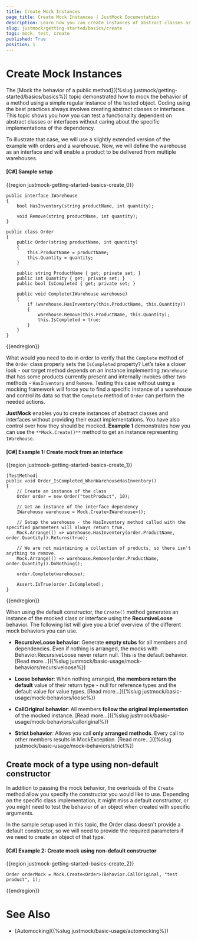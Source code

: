 ```yaml
---
title: Create Mock Instances
page_title: Create Mock Instances | JustMock Documentation
description: Learn how you can create instances of abstract classes or interfaces without caring about the specific implementations they might have using JustMock.
slug: justmock/getting-started/basics/create
tags: mock, test, create
published: True
position: 1
---
```


# Create Mock Instances

The [Mock the behavior of a public method]({%slug justmock/getting-started/basics/basics%}) topic demonstrated how to mock the behavior of a method using a simple regular instance of the tested object. Coding using the best practices always involves creating abstract classes or interfaces. This topic shows you how you can test a functionality dependent on abstract classes or interfaces without caring about the specific implementations of the dependency. 

To illustrate that case, we will use a slightly extended version of the example with orders and a warehouse. Now, we will define the warehouse as an interface and will enable a product to be delivered from multiple warehouses.

#### [C#] Sample setup

{{region justmock-getting-started-basics-create_0}}

    public interface IWarehouse
    {
        bool HasInventory(string productName, int quantity);
     
        void Remove(string productName, int quantity);
    }
     
    public class Order
    {
        public Order(string productName, int quantity)
        {
            this.ProductName = productName;
            this.Quantity = quantity;
        }
     
        public string ProductName { get; private set; }
        public int Quantity { get; private set; }
        public bool IsCompleted { get; private set; }
     
        public void Complete(IWarehouse warehouse)
        {
            if (warehouse.HasInventory(this.ProductName, this.Quantity))
            {
                warehouse.Remove(this.ProductName, this.Quantity);
                this.IsCompleted = true;
            }
        }
    }

{{endregion}}

What would you need to do in order to verify that the `Complete` method of the `Order` class properly sets the `IsCompleted` property? Let’s take a closer look - our target method depends on an instance implementing `IWarehouse` that has some products currently present and internally invokes other two methods - `HasInventory` and `Remove`. Testing this case without using a mocking framework will force you to find a specific instance of a warehouse and control its data so that the `Complete` method of `Order` can perform the needed actions. 

**JustMock** enables you to create instances of abstract classes and interfaces without providing their exact implementations. You have also control over how they should be mocked. **Example 1** demonstrates how you can use the `**Mock.Create()**` method to get an instance representing `IWarehouse`.

#### [C#] Example 1: Create mock from an interface

{{region justmock-getting-started-basics-create_1}}

    [TestMethod]
    public void Order_IsCompleted_WhenWarehouseHasInventory()
    {
        // Create an instance of the class
        Order order = new Order("testProduct", 10);
     
        // Get an instance of the interface dependency
        IWarehouse warehouse = Mock.Create<IWarehouse>();
     
        // Setup the warehouse - the HasInventory method called with the specified parameters will always return true.
        Mock.Arrange(() => warehouse.HasInventory(order.ProductName, order.Quantity)).Returns(true);
     
        // We are not maintaining a collection of products, so there isn't anything to remove.
        Mock.Arrange(() => warehouse.Remove(order.ProductName, order.Quantity)).DoNothing();
     
        order.Complete(warehouse);
     
        Assert.IsTrue(order.IsCompleted);
    }

{{endregion}}


When using the default constructor, the `Create()` method generates an instance of the mocked class or interface using the **RecursiveLoose** behavior. The following list will give you a brief overview of the different mock behaviors you can use. 

- **RecursiveLoose behavior**: Generate **empty stubs** for all members and dependencies. Even if nothing is arranged, the mocks with Behavior.RecursiveLoose never return null. This is the default behavior. [Read more...]({%slug justmock/basic-usage/mock-behaviors/recursiveloose%})

* **Loose behavior**: When nothing arranged, **the members return the default** value of their return type - null for reference types and the default value for value types. [Read more...]({%slug justmock/basic-usage/mock-behaviors/loose%})

- **CallOriginal behavior**: All members **follow the original implementation** of the mocked instance. [Read more...]({%slug justmock/basic-usage/mock-behaviors/calloriginal%})

- **Strict behavior**: Allows you call **only arranged methods**. Every call to other members results in MockException. [Read more...]({%slug justmock/basic-usage/mock-behaviors/strict%})

## Create mock of a type using non-default constructor

In addition to passing the mock behavior, the overloads of the `Create` method allow you specify the constructor you would like to use. Depending on the specific class implementation, it might miss a default constructor, or you might need to test the behavior of an object when created with specific arguments. 

In the sample setup used in this topic, the Order class doesn't provide a default constructor, so we will need to provide the required parameters if we need to create an object of that type.

#### [C#] Example 2: Create mock using non-default constructor

{{region justmock-getting-started-basics-create_2}}

    Order orderMock = Mock.Create<Order>(Behavior.CallOriginal, "test product", 1);
{{endregion}}

# See Also

 * [Automocking]({%slug justmock/basic-usage/automocking%})



